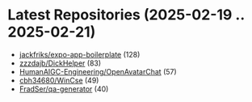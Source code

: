 # Latest Repositories (2025-02-19 .. 2025-02-21)

- [jackfriks/expo-app-boilerplate](https://github.com/jackfriks/expo-app-boilerplate) (128)
- [zzzdajb/DickHelper](https://github.com/zzzdajb/DickHelper) (83)
- [HumanAIGC-Engineering/OpenAvatarChat](https://github.com/HumanAIGC-Engineering/OpenAvatarChat) (57)
- [cbh34680/WinCse](https://github.com/cbh34680/WinCse) (49)
- [FradSer/qa-generator](https://github.com/FradSer/qa-generator) (40)
